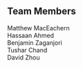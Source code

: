 ## Team Members

Matthew MacEachern <br>
Hassaan Ahmed <br>
Benjamin Zaganjori <br>
Tushar Chand <br>
David Zhou <br>
